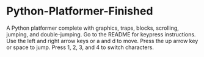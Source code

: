 # Python-Platformer-Finished
A Python platformer complete with graphics, traps, blocks, scrolling, jumping, and double-jumping. Go to the README for keypress instructions.
Use the left and right arrow keys or a and d to move. Press the up arrow key or space to jump. Press 1, 2, 3, and 4 to switch characters.
